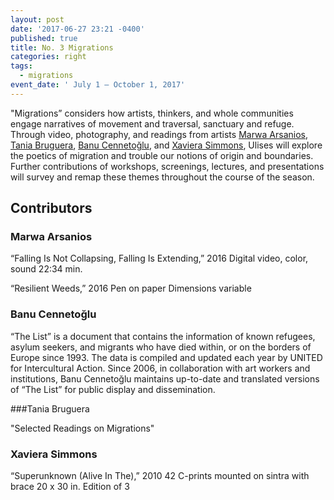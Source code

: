```yaml
---
layout: post
date: '2017-06-27 23:21 -0400'
published: true
title: No. 3 Migrations
categories: right
tags:
  - migrations
event_date: ' July 1 — October 1, 2017'
---
```

"Migrations” considers how artists, thinkers, and whole communities engage narratives of movement and traversal, sanctuary and refuge. Through video, photography, and readings from artists [Marwa Arsanios](http://www.mor-charpentier.com/artist/marwa-arsonios/), [Tania Bruguera](http://www.taniabruguera.com/cms/), [Banu Cennetoğlu](http://rodeo-gallery.com/artists/banu-cennetoglu/), and [Xaviera Simmons](https://davidcastillogallery.com/artist/xaviera-simmons/), Ulises will explore the poetics of migration and trouble our notions of origin and boundaries. Further contributions of workshops, screenings, lectures, and presentations will survey and remap these themes throughout the course of the season.

## Contributors

### Marwa Arsanios

“Falling Is Not Collapsing, Falling Is Extending,” 2016
Digital video, color, sound
22:34 min.
 
“Resilient Weeds,” 2016
Pen on paper
Dimensions variable

### Banu Cennetoğlu

“The List” is a document that contains the information of known refugees, asylum seekers, and migrants who have died within, or on the borders of Europe since 1993. The data is compiled and updated each year by UNITED for Intercultural Action. Since 2006, in collaboration with art workers and institutions, Banu Cennetoğlu maintains up-to-date and translated versions of “The List” for public display and dissemination.

###Tania Bruguera

"Selected Readings on Migrations"

### Xaviera Simmons

“Superunknown (Alive In The),” 2010
42 C-prints mounted on sintra with brace
20 x 30 in.
Edition of 3
